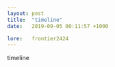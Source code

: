 ```yaml
---
layout: post
title:  "timeline"
date:   2019-09-05 00:11:57 +1000

lore:	frontier2424
---
```

timeline